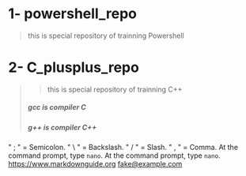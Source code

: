 # 1- powershell_repo 
> this is special repository of trainning Powershell

# 2- C_plusplus_repo
> > this is special repository of trainning C++
>
> ##### gcc is compiler ___C___
> ##### g++ is compiler ***C++***

" ; " = Semicolon.  " \ " = Backslash.
  " / " = Slash.
  " , " = Comma.
  At the command prompt, type `nano`.
  At the command prompt, type ``nano``.
<https://www.markdownguide.org>
<fake@example.com>
